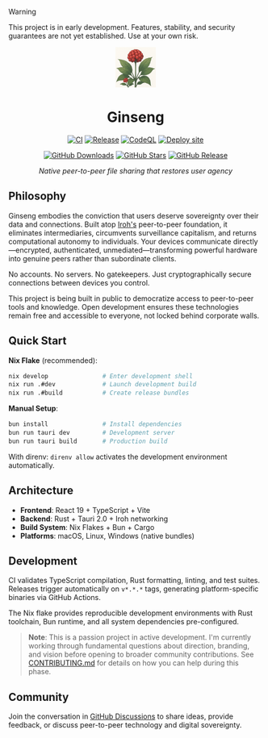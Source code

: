 > [!WARNING]
> This project is in early development. Features, stability, and security guarantees are not yet established. Use at your own risk.

<div align="center">

<img src="src-tauri/icons/128x128.png" alt="Ginseng" width="80" height="80">

# Ginseng

[![CI](https://github.com/alDuncanson/ginseng/actions/workflows/ci.yml/badge.svg)](https://github.com/alDuncanson/ginseng/actions/workflows/ci.yml)
[![Release](https://github.com/alDuncanson/ginseng/actions/workflows/release.yml/badge.svg)](https://github.com/alDuncanson/ginseng/releases)
[![CodeQL](https://github.com/alDuncanson/Ginseng/actions/workflows/github-code-scanning/codeql/badge.svg)](https://github.com/alDuncanson/Ginseng/actions/workflows/github-code-scanning/codeql)
[![Deploy site](https://github.com/alDuncanson/Ginseng/actions/workflows/static.yml/badge.svg)](https://github.com/alDuncanson/Ginseng/actions/workflows/static.yml)

[![GitHub Downloads](https://img.shields.io/github/downloads/alDuncanson/ginseng/total?style=flat-square)](https://github.com/alDuncanson/ginseng/releases)
[![GitHub Stars](https://img.shields.io/github/stars/alDuncanson/ginseng?style=flat-square)](https://github.com/alDuncanson/ginseng/stargazers)
[![GitHub Release](https://img.shields.io/github/v/release/alDuncanson/ginseng?include_prereleases&style=flat-square)](https://github.com/alDuncanson/ginseng/releases)

*Native peer-to-peer file sharing that restores user agency*

</div>

## Philosophy

Ginseng embodies the conviction that users deserve sovereignty over their data and connections. Built atop [Iroh's](https://iroh.computer) peer-to-peer foundation, it eliminates intermediaries, circumvents surveillance capitalism, and returns computational autonomy to individuals. Your devices communicate directly—encrypted, authenticated, unmediated—transforming powerful hardware into genuine peers rather than subordinate clients.

No accounts. No servers. No gatekeepers. Just cryptographically secure connections between devices you control.

This project is being built in public to democratize access to peer-to-peer tools and knowledge. Open development ensures these technologies remain free and accessible to everyone, not locked behind corporate walls.

## Quick Start

**Nix Flake** (recommended):
```bash
nix develop               # Enter development shell
nix run .#dev             # Launch development build
nix run .#build           # Create release bundles
```

**Manual Setup**:
```bash
bun install               # Install dependencies  
bun run tauri dev         # Development server
bun run tauri build       # Production build
```

With direnv: `direnv allow` activates the development environment automatically.

## Architecture

- **Frontend**: React 19 + TypeScript + Vite
- **Backend**: Rust + Tauri 2.0 + Iroh networking
- **Build System**: Nix Flakes + Bun + Cargo
- **Platforms**: macOS, Linux, Windows (native bundles)

## Development

CI validates TypeScript compilation, Rust formatting, linting, and test suites. Releases trigger automatically on `v*.*.*` tags, generating platform-specific binaries via GitHub Actions.

The Nix flake provides reproducible development environments with Rust toolchain, Bun runtime, and all system dependencies pre-configured.

> **Note**: This is a passion project in active development. I'm currently working through fundamental questions about direction, branding, and vision before opening to broader community contributions. See [CONTRIBUTING.md](CONTRIBUTING.md) for details on how you can help during this phase.

## Community

Join the conversation in [GitHub Discussions](https://github.com/alDuncanson/ginseng/discussions) to share ideas, provide feedback, or discuss peer-to-peer technology and digital sovereignty.